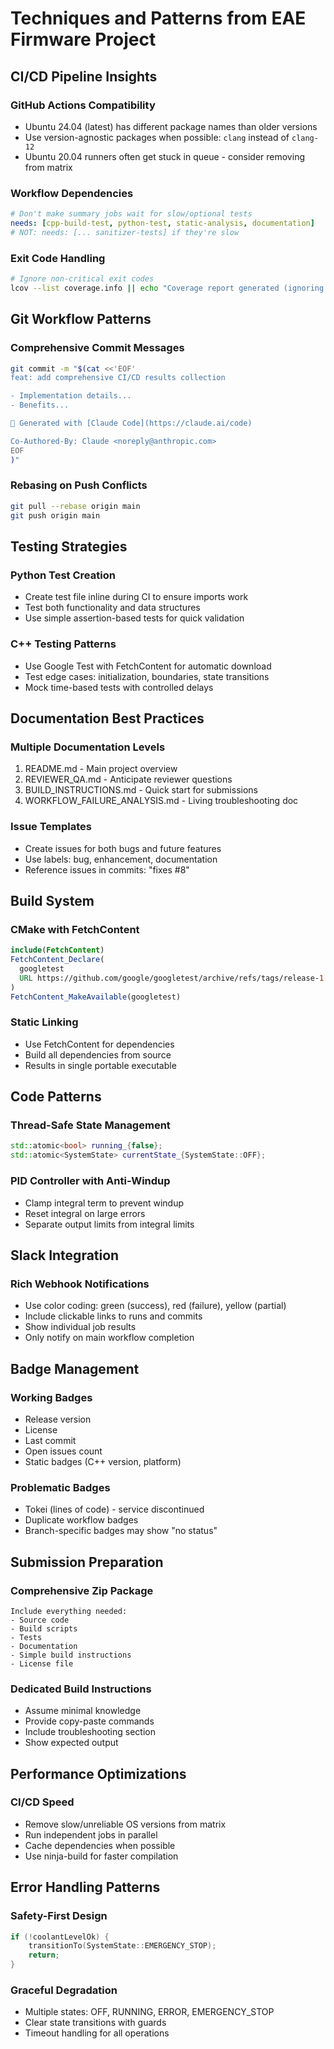 # Techniques and Patterns from EAE Firmware Project

## CI/CD Pipeline Insights

### GitHub Actions Compatibility
- Ubuntu 24.04 (latest) has different package names than older versions
- Use version-agnostic packages when possible: `clang` instead of `clang-12`
- Ubuntu 20.04 runners often get stuck in queue - consider removing from matrix

### Workflow Dependencies
```yaml
# Don't make summary jobs wait for slow/optional tests
needs: [cpp-build-test, python-test, static-analysis, documentation]
# NOT: needs: [... sanitizer-tests] if they're slow
```

### Exit Code Handling
```bash
# Ignore non-critical exit codes
lcov --list coverage.info || echo "Coverage report generated (ignoring exit code)"
```

## Git Workflow Patterns

### Comprehensive Commit Messages
```bash
git commit -m "$(cat <<'EOF'
feat: add comprehensive CI/CD results collection

- Implementation details...
- Benefits...

🤖 Generated with [Claude Code](https://claude.ai/code)

Co-Authored-By: Claude <noreply@anthropic.com>
EOF
)"
```

### Rebasing on Push Conflicts
```bash
git pull --rebase origin main
git push origin main
```

## Testing Strategies

### Python Test Creation
- Create test file inline during CI to ensure imports work
- Test both functionality and data structures
- Use simple assertion-based tests for quick validation

### C++ Testing Patterns
- Use Google Test with FetchContent for automatic download
- Test edge cases: initialization, boundaries, state transitions
- Mock time-based tests with controlled delays

## Documentation Best Practices

### Multiple Documentation Levels
1. README.md - Main project overview
2. REVIEWER_QA.md - Anticipate reviewer questions
3. BUILD_INSTRUCTIONS.md - Quick start for submissions
4. WORKFLOW_FAILURE_ANALYSIS.md - Living troubleshooting doc

### Issue Templates
- Create issues for both bugs and future features
- Use labels: bug, enhancement, documentation
- Reference issues in commits: "fixes #8"

## Build System

### CMake with FetchContent
```cmake
include(FetchContent)
FetchContent_Declare(
  googletest
  URL https://github.com/google/googletest/archive/refs/tags/release-1.12.1.zip
)
FetchContent_MakeAvailable(googletest)
```

### Static Linking
- Use FetchContent for dependencies
- Build all dependencies from source
- Results in single portable executable

## Code Patterns

### Thread-Safe State Management
```cpp
std::atomic<bool> running_{false};
std::atomic<SystemState> currentState_{SystemState::OFF};
```

### PID Controller with Anti-Windup
- Clamp integral term to prevent windup
- Reset integral on large errors
- Separate output limits from integral limits

## Slack Integration

### Rich Webhook Notifications
- Use color coding: green (success), red (failure), yellow (partial)
- Include clickable links to runs and commits
- Show individual job results
- Only notify on main workflow completion

## Badge Management

### Working Badges
- Release version
- License
- Last commit
- Open issues count
- Static badges (C++ version, platform)

### Problematic Badges
- Tokei (lines of code) - service discontinued
- Duplicate workflow badges
- Branch-specific badges may show "no status"

## Submission Preparation

### Comprehensive Zip Package
```text
Include everything needed:
- Source code
- Build scripts
- Tests
- Documentation
- Simple build instructions
- License file
```

### Dedicated Build Instructions
- Assume minimal knowledge
- Provide copy-paste commands
- Include troubleshooting section
- Show expected output

## Performance Optimizations

### CI/CD Speed
- Remove slow/unreliable OS versions from matrix
- Run independent jobs in parallel
- Cache dependencies when possible
- Use ninja-build for faster compilation

## Error Handling Patterns

### Safety-First Design
```cpp
if (!coolantLevelOk) {
    transitionTo(SystemState::EMERGENCY_STOP);
    return;
}
```

### Graceful Degradation
- Multiple states: OFF, RUNNING, ERROR, EMERGENCY_STOP
- Clear state transitions with guards
- Timeout handling for all operations